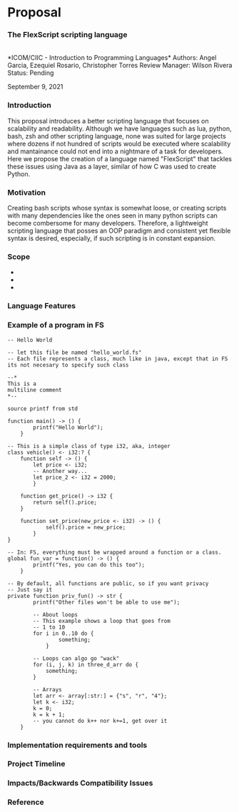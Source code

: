 # Proposal
### The FlexScript scripting language
<br/>
*ICOM/CIIC - Introduction to Programming Languages*
Authors: Angel Garcia, Ezequiel Rosario, Christopher Torres
Review Manager: Wilson Rivera
Status: Pending

September 9, 2021

### Introduction
This proposal introduces a better scripting language that focuses on scalability and readability. Although we have languages such as lua, python, bash, zsh and other scripting language, none was suited for large projects where dozens if not hundred of scripts would be executed where scalability and mantainance could not end into a nightmare of a task for developers. Here we propose the creation of a language named "FlexScript" that tackles these issues using Java as a layer, similar of how C was used to create Python.

### Motivation
Creating bash scripts whose syntax is somewhat loose, or creating scripts with many dependencies like the ones seen in many python scripts can become combersome for many developers. Therefore, a lightweight scripting language that posses an OOP paradigm and consistent yet flexible syntax is desired, especially, if such scripting is in constant expansion.

### Scope
-
-
-

### Language Features


### Example of a program in FS

```
-- Hello World

-- let this file be named "hello_world.fs"
-- Each file represents a class, much like in java, except that in FS its not necesary to specify such class

--*
This is a 
multiline comment
*--

source printf from std

function main() -> () {
        printf("Hello World"); 
    }

-- This is a simple class of type i32, aka, integer
class vehicle() <- i32:? {
    function self -> () {
        let price <- i32;
        -- Another way...
        let price_2 <- i32 = 2000;
        }
    
    function get_price() -> i32 {
        return self().price;
    }
    
    function set_price(new_price <- i32) -> () {
            self().price = new_price;
        }
}

-- In: FS, everything must be wrapped around a function or a class. 
global fun_var = function() -> () {
        printf("Yes, you can do this too");
    }

-- By default, all functions are public, so if you want privacy
-- Just say it
private function priv_fun() -> str {
        printf("Other files won't be able to use me");

        -- About loops
        -- This example shows a loop that goes from
        -- 1 to 10
        for i in 0..10 do {
                something;
            }
        
        -- Loops can algo go "wack"
        for (i, j, k) in three_d_arr do {
            something;
        }

        -- Arrays
        let arr <- array[:str:] = {"s", "r", "4"};
        let k <- i32;
        k = 0;
        k = k + 1;
        -- you cannot do k++ nor k+=1, get over it
    }

```

### Implementation requirements and tools

### Project Timeline

### Impacts/Backwards Compatibility Issues

### Reference

